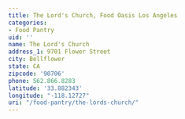 ```yaml
---
title: The Lord's Church, Food Oasis Los Angeles
categories:
- Food Pantry
uid: ''
name: The Lord's Church
address_1: 9701 Flower Street
city: Bellflower
state: CA
zipcode: '90706'
phone: 562.866.8283
latitude: '33.882343'
longitude: "-118.12727"
uri: "/food-pantry/the-lords-church/"
---
```


